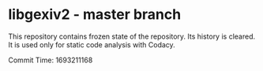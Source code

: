 # libgexiv2 - master branch

This repository contains frozen state of the repository.
Its history is cleared. It is used only for static code
analysis with Codacy.

Commit Time: 1693211168